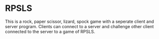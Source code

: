 # RPSLS
This is a rock, paper scissor, lizard, spock game with a seperate client and server program. Clients can connect to a server and challenge other client connected to the server to a game of RPSLS.
